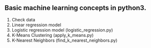<h2>Basic machine learning concepts in python3.</h2>
<ol>
  <li>Check data</li>
  <li>Linear regression model</li>
  <li>Logistic regression model (logistic_regression.py)</li>
  <li>K-Means Clustering (apply_k_means.py)</li>
  <li>K-Nearest Neighbors (find_k_nearest_neighbors.py)</li>
</ol>
